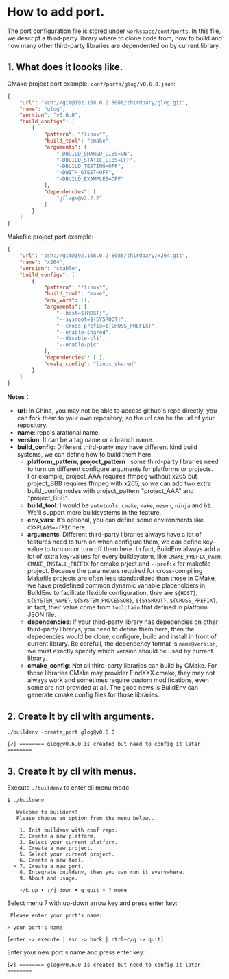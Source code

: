 # How to add port.

The port configuration file is stored under `workspace/conf/ports`. In this file, we descript a third-party library where to clone code from, how to build and how many other third-party libraries are dependented on by current library.

## 1. What does it loooks like.

CMake project port example: `conf/ports/glog/v0.6.0.json`:

```json
{
    "url": "ssh://git@192.168.0.2:8088/thirdpary/glog.git",
    "name": "glog",
    "version": "v0.6.0",
    "build_configs": [
        {
            "pattern": "*linux*",
            "build_tool": "cmake",
            "arguments": [
                "-DBUILD_SHARED_LIBS=ON",
                "-DBUILD_STATIC_LIBS=OFF",
                "-DBUILD_TESTING=OFF",
                "-DWITH_GTEST=OFF",
                "-DBUILD_EXAMPLES=OFF"
            ],
            "dependencies": [
                "gflags@v2.2.2"
            ]
        }
    ]
}
```

Makefile project port example:

```json
{
    "url": "ssh://git@192.168.0.2:8088/thirdpary/x264.git",
    "name": "x264",
    "version": "stable",
    "build_configs": [
        {
            "pattern": "*linux*",
            "build_tool": "make",
            "env_vars": [],
            "arguments": [
                "--host=${HOST}",
                "--sysroot=${SYSROOT}",
                "--cross-prefix=${CROSS_PREFIX}",
                "--enable-shared",
                "--disable-cli",
                "--enable-pic"
            ],
            "dependencies": [ ],
            "cmake_config": "linux_shared"
        }
    ]
}
```

**Notes**：

- **url**: In China, you may not be able to access github's repo directly, you can fork them to your own repository, so the url can be the url of your repository.
- **name**: repo's arational name.
- **version**: It can be a tag name or a branch name.
- **build_config**: Different third-party may have different kind build systems, we can define how to build them here.
    - **platform_pattern**, **project_pattern** : some third-party libraries need to turn on different configure arguments for platforms or projects. For example, project_AAA requires ffmpeg without x265 but project_BBB requires ffmpeg with x265, so we can add two extra build_config nodes with project_pattern "project_AAA" and "project_BBB".
    - **build_tool**: I would be `autotools`, `cmake`, `make`, `meson`, `ninja` and `b2`. We'll support more buildsystems in the feature.
    - **env_vars**: It's optional, you can define some environments like `CXXFLAGS=-fPIC` here.
    - **arguments**: Different third-party libraries always have a lot of features need to turn on when configure them, we can define key-value to turn on or turn off them here. In fact, BuildEnv always add a lot of extra key-values for every buildsystem, like `CMAKE_PREFIX_PATH`, `CMAKE_INSTALL_PREFIX` for cmake prject and `--prefix` for makefile project. Because the parameters required for cross-compiling Makefile projects are often less standardized than those in CMake, we have predefined common dynamic variable placeholders in BuildEnv to facilitate flexible configuration, they are `${HOST}`, `${SYSTEM_NAME}`, `${SYSTEM_PROCESSOR}`, `${SYSROOT}`, `${CROSS_PREFIX}`, in fact, their value come from `toolchain` that defined in platform JSON file.
    - **dependencies**: If your third-party library has depedencies on other third-party librarys, you need to define them here, then the depedencies would be clone, configure, build and install in front of current library. Be carefull, the dependency format is `name@version`, we must exactly specify which version should be used by current library.
    - **cmake_config**: Not all third-party libraries can build by CMake. For those libraries CMake may provider FindXXX.cmake, they may not always work and sometimes require custom modifications, even some are not provided at all. The good news is BuildEnv can generate cmake config files for those libraries.

## 2. Create it by cli with arguments.

```
./buildenv -create_port glog@v0.6.0

[✔] ======== glog@v0.6.0 is created but need to config it later. ========
```

## 3. Create it by cli with menus.

Execute `./buildenv` to enter cli menu mode.

```
$ ./buildenv

   Welcome to buildenv!                                   
   Please choose an option from the menu below...         
                                                          
    1. Init buildenv with conf repo.                      
    2. Create a new platform.                             
    3. Select your current platform.                      
    4. Create a new project.                              
    5. Select your current project.                       
    6. Create a new tool.                                 
  > 7. Create a new port.                                 
    8. Integrate buildenv, then you can run it everywhere.
    9. About and usage.                                   
                                                                                          
    ↑/k up • ↓/j down • q quit • ? more                   
```

Select menu 7 with up-down arrow key and press enter key:

```
 Please enter your port's name: 

> your port's name        

[enter -> execute | esc -> back | ctrl+c/q -> quit]
```

Enter your new port's name and press enter key:

```
[✔] ======== glog@v0.6.0 is created but need to config it later. ========
```